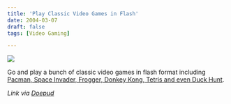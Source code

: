 ```yaml
---
title: 'Play Classic Video Games in Flash'
date: 2004-03-07
draft: false
tags: [Video Gaming]

---
```


![](http://aspen.web.aplus.net/andrew/pac.jpg)

Go and play a bunch of classic video games in flash format including [Pacman, Space Invader, Frogger, Donkey Kong, Tetris and even Duck Hunt](http://www.80smusiclyrics.com/games.html#null).  
  
  
  
  
  
_Link via [Doepud](http://doepud.tk/d/log.php)_